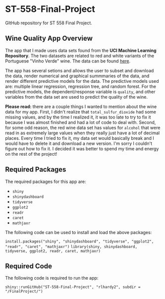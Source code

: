 # ST-558-Final-Project
GItHub repository for ST 558 Final Project.

## Wine Quality App Overview

The app that I made uses data sets found from the **UCI Machine Learning Repository**. The two datasets are related to red and white variants of the Portuguese "Vinho Verde" wine. The data can be found [here](https://archive.ics.uci.edu/ml/datasets/wine+quality).

The app has several setions and allows the user to subset and download the data, render numerical and graphical summmaries of the data, and render different predictive models for the data. The predictive models used are: multiple linear regression, regression tree, and random forest. For the predictive models, the dependent/response variable is `quality`, and other variables from the data set are used to predict the quality of the wine.

**Please read:** there are a couple things I wanted to mention about the wine data for my app. First, I didn't realize that `total_sulfur_dioxide` had some missing values, and by the time I realized it, it was too late to try to fix it because I was almost finished and had a lot of code to deal with. Second, for some odd reason, the red wine data set has values for `alcohol` that were read in as extremely large values when they really just have a lot of decimal places. Every time I tried to fix it, my data set would basically break and I would have to delete it and download a new version. I'm sorry I couldn't figure out how to fix it. I decided it was better to spend my time and energy on the rest of the project!

## Required Packages

The required packages for this app are:

* `shiny`
* `shinydashboard`
* `tidyverse`
* `ggplot2`
* `readr`
* `caret`
* `mathjaxr`

The following code can be used to install and load the above packages:

`install.packages("shiny", "shinydashboard", "tidyverse", "ggplot2", "readr", "caret", "mathjaxr")`
`library(shiny, shinydashboard, tidyverse, ggplot2, readr, caret, mathjaxr)`

## Required Code

The following code is required to run the app:

`shiny::runGitHub("ST-558-Final-Project", "rlhardy2", subdir = "/FinalProject/")`
